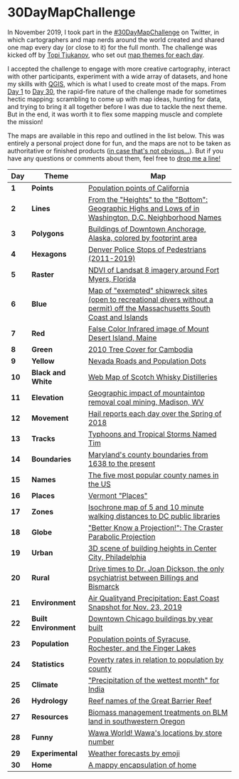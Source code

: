 # 30DayMapChallenge

In November 2019, I took part in the [#30DayMapChallenge](https://twitter.com/hashtag/30DayMapChallenge?src=hashtag_click) on Twitter, in which cartographers and map nerds around the world created and shared one map every day (or close to it) for the full month. The challenge was kicked off by [Topi Tjukanov](https://twitter.com/tjukanov), who set out [map themes for each day](https://twitter.com/tjukanov/status/1187713840550744066).

I accepted the challenge to engage with more creative cartography, interact with other participants, experiment with a wide array of datasets, and hone my skills with [QGIS](https://qgis.org/en/site/), which is what I used to create most of the maps. From [Day 1](https://twitter.com/TimStOnge/status/1190752827729227782) to [Day 30](https://twitter.com/TimStOnge/status/1201275141818404866), the rapid-fire nature of the challenge made for sometimes hectic mapping: scrambling to come up with map ideas, hunting for data, and trying to bring it all together before I was due to tackle the next theme. But in the end, it was worth it to flex some mapping muscle and complete the mission!

The maps are available in this repo and outlined in the list below. This was entirely a personal project done for fun, and the maps are not to be taken as authoritative or finished products ([in case that's not obvious...](https://twitter.com/TimStOnge/status/1195777011752603649)). But if you have any questions or comments about them, feel free to [drop me a line!](https://twitter.com/TimStOnge/)

| Day | **Theme**        | Map           |
| ---- | -------------------- | ------------- |
| **1** | **Points** | [Population points of California](https://twitter.com/TimStOnge/status/1190752827729227782) |
| **2** | **Lines** | [From the "Heights" to the "Bottom": Geographic Highs and Lows of in Washington, D.C. Neighborhood Names](https://twitter.com/TimStOnge/status/1191122087919923200) |
| **3** | **Polygons** | [Buildings of Downtown Anchorage, Alaska, colored by footprint area](https://twitter.com/TimStOnge/status/1191857526943440896) |
| **4** | **Hexagons** | [Denver Police Stops of Pedestrians (2011-2019)](https://twitter.com/TimStOnge/status/1191859026943975426) |
| **5** | **Raster** | [NDVI of Landsat 8 imagery around Fort Myers, Florida](https://twitter.com/TimStOnge/status/1191890824541491201) |
| **6** | **Blue** | [Map of "exempted" shipwreck sites (open to recreational divers without a permit) off the Massachusetts South Coast and Islands](https://twitter.com/TimStOnge/status/1192264414956797952) |
| **7** | **Red** | [False Color Infrared image of Mount Desert Island, Maine](https://twitter.com/TimStOnge/status/1192586845311258624) |
| **8** | **Green** | [2010 Tree Cover for Cambodia](https://twitter.com/TimStOnge/status/1193553645532536832) |
| **9** | **Yellow** | [Nevada Roads and Population Dots](https://twitter.com/TimStOnge/status/1193567602167205888) |
| **10** | **Black and White** | [Web Map of Scotch Whisky Distilleries](https://twitter.com/TimStOnge/status/1193586925124370435) |
| **11** | **Elevation** | [Geographic impact of mountaintop removal coal mining, Madison, WV](https://twitter.com/TimStOnge/status/1193985964978458625) |
| **12** | **Movement** | [Hail reports each day over the Spring of 2018](https://twitter.com/TimStOnge/status/1194803879269064707) |
| **13** | **Tracks** | [Typhoons and Tropical Storms Named Tim](https://twitter.com/TimStOnge/status/1195777011752603649) |
| **14** | **Boundaries** | [Maryland's county boundaries from 1638 to the present](https://twitter.com/TimStOnge/status/1195814860875030529) |
| **15** | **Names** | [The five most popular county names in the US](https://twitter.com/TimStOnge/status/1196160399164497920) |
| **16** | **Places** | [Vermont "Places"](https://twitter.com/TimStOnge/status/1196211034874359808) |
| **17** | **Zones** | [Isochrone map of 5 and 10 minute walking distances to DC public libraries](https://twitter.com/TimStOnge/status/1196600397298896897) |
| **18** | **Globe** | ["Better Know a Projection!": The Craster Parabolic Projection](https://twitter.com/TimStOnge/status/1196979011827703808) |
| **19** | **Urban** | [3D scene of building heights in Center City, Philadelphia](https://twitter.com/TimStOnge/status/1197329454298796033) |
| **20** | **Rural** | [Drive times to Dr. Joan Dickson, the only psychiatrist between Billings and Bismarck](https://twitter.com/TimStOnge/status/1198036608559255558) |
| **21** | **Environment** | [Air Qualityand Precipitation: East Coast Snapshot for Nov. 23, 2019](https://twitter.com/TimStOnge/status/1198398810826903554) |
| **22** | **Built Environment** | [Downtown Chicago buildings by year built](https://twitter.com/TimStOnge/status/1198626400212783104) |
| **23** | **Population** | [Population points of Syracuse, Rochester, and the Finger Lakes](https://twitter.com/TimStOnge/status/1199126647452123136) |
| **24** | **Statistics** | [Poverty rates in relation to population by county](https://twitter.com/TimStOnge/status/1199523833268584449) |
| **25** | **Climate** | ["Precipitation of the wettest month" for India](https://twitter.com/TimStOnge/status/1199865288688308224) |
| **26** | **Hydrology** | [Reef names of the Great Barrier Reef](https://twitter.com/TimStOnge/status/1200229422860849153) |
| **27** | **Resources** | [Biomass management treatments on BLM land in southwestern Oregon](https://twitter.com/TimStOnge/status/1200589250141532162) |
| **28**  |**Funny** | [Wawa World! Wawa's locations by store number](https://twitter.com/TimStOnge/status/1200837930790653953) |
| **29** | **Experimental** | [Weather forecasts by emoji](https://twitter.com/TimStOnge/status/1201256222839754754) |
| **30** | **Home** | [A mappy encapsulation of home](https://twitter.com/TimStOnge/status/1201275141818404866) |
